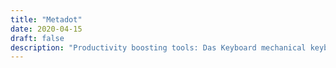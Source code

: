 ```yaml
---
title: "Metadot"
date: 2020-04-15
draft: false
description: "Productivity boosting tools: Das Keyboard mechanical keyboards, Bamzooka recurring checklists, Mojo Helpdesk, & Montastic website monitoring service."
---
```


